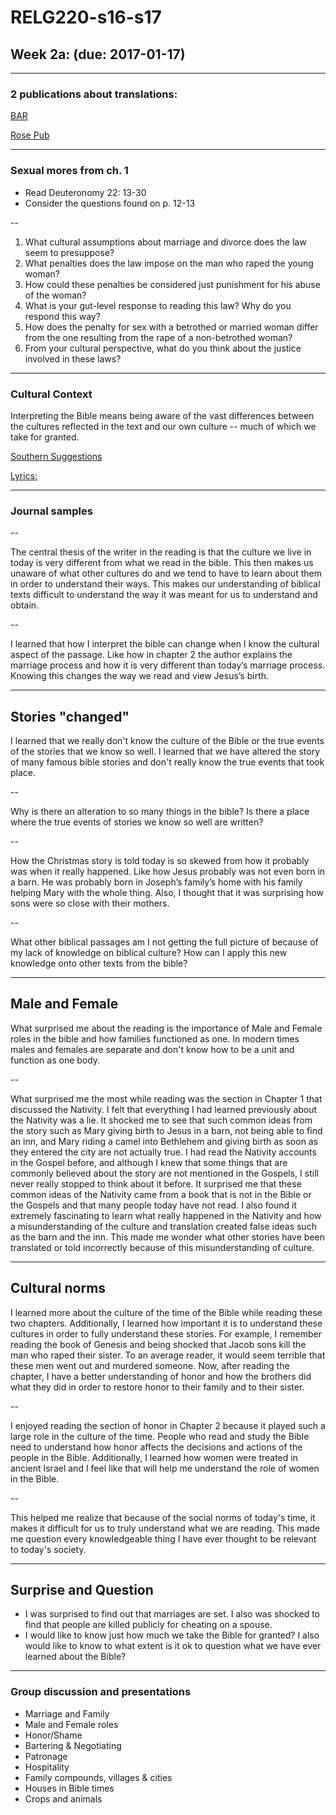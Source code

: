 # RELG220-s16-s17 #

## Week 2a: (due: 2017-01-17)

---

### 2 publications about translations:

[BAR](https://drive.google.com/file/d/0B8ezT0-tUjVZSXRPWFF3TmR6eHM/view?usp=sharing)

[Rose Pub](https://drive.google.com/file/d/0B8ezT0-tUjVZVlNpXzJaamRERWc/view?usp=sharing)


---


### Sexual mores from ch. 1

- Read Deuteronomy 22: 13-30
- Consider the questions found on p. 12-13

--

1. What cultural assumptions about marriage and divorce does the law seem to presuppose?
2. What penalties does the law impose on the man who raped the young woman?
3. How could these penalties be considered just punishment for his abuse of the woman?
4. What is your gut-level response to reading this law? Why do you respond this way?
5. How does the penalty for sex with a betrothed or married woman differ from the one resulting from the rape of a non-betrothed woman?
6. From your cultural perspective, what do you think about the justice involved in these laws?

---

### Cultural Context
Interpreting the Bible means being aware of the vast differences between the cultures reflected in the text and our own culture -- much of which we take for granted.

[Southern Suggestions](https://www.youtube.com/watch?v=m6uNXtOirs8)

[Lyrics: ](https://daleshi5word.wordpress.com/)



---

### Journal samples

--

The central thesis of the writer in the reading is that the culture we live in today is very different from what we read in the bible. This then makes us unaware of what other cultures do and we tend to have to learn about them in order to understand their ways. This makes our understanding of biblical texts difficult to understand the way it was meant for us to understand and obtain.

--

I learned that how I interpret the bible can change when I know the cultural aspect of the passage. Like how in chapter 2 the author explains the marriage process and how it is very different than today’s marriage process. Knowing this changes the way we read and view Jesus’s birth. 


---

## Stories "changed"

I learned that we really don't know the culture of the Bible or the true events of the stories that we know so well. I learned that we have altered the story of many famous bible stories and don't really know the true events that took place.

--

Why is there an alteration to so many things in the bible? Is there a place where the true events of stories we know so well are written?

--

How the Christmas story is told today is so skewed from how it probably was when it really happened. Like how Jesus probably was not even born in a barn. He was probably born in Joseph’s family’s home with his family helping Mary with the whole thing. Also, I thought that it was surprising how sons were so close with their mothers.

--

What other biblical passages am I not getting the full picture of because of my lack of knowledge on biblical culture? How can I apply this new knowledge onto other texts from the bible?

---
## Male and Female

What surprised me about the reading is the importance of Male and Female roles in the bible and how families functioned as one. In modern times males and females are separate and don't know how to be a unit and function as one body. 


--

What surprised me the most while reading was the section in Chapter 1 that discussed the Nativity. I felt that everything I had learned previously about the Nativity was a lie. It shocked me to see that such common ideas from the story such as Mary giving birth to Jesus in a barn, not being able to find an inn, and Mary riding a camel into Bethlehem and giving birth as soon as they entered the city are not actually true. I had read the Nativity accounts in the Gospel before, and although I knew that some things that are commonly believed about the story are not mentioned in the Gospels, I still never really stopped to think about it before. It surprised me that these common ideas of the Nativity came from a book that is not in the Bible or the Gospels and that many people today have not read. I also found it extremely fascinating to learn what really happened in the Nativity and how a misunderstanding of the culture and translation created false ideas such as the barn and the inn. This made me wonder what other stories have been translated or told incorrectly because of this misunderstanding of culture.

---
## Cultural norms
I learned more about the culture of the time of the Bible while reading these two chapters. Additionally, I learned how important it is to understand these cultures in order to fully understand these stories. For example, I remember reading the book of Genesis and being shocked that Jacob sons kill the man who raped their sister. To an average reader, it would seem terrible that these men went out and murdered someone. Now, after reading the chapter, I have a better understanding of honor and how the brothers did what they did in order to restore honor to their family and to their sister. 

--

I enjoyed reading the section of honor in Chapter 2 because it played such a large role in the culture of the time. People who read and study the Bible need to understand how honor affects the decisions and actions of the people in the Bible. Additionally, I learned how women were treated in ancient Israel and I feel like that will help me understand the role of women in the Bible. 

--


This helped me realize that because of the social norms of today's time, it makes it difficult for us to truly understand what we are reading. This made me question every knowledgeable thing I have ever thought to be relevant to today's society.

---
## Surprise and Question

- I was surprised to find out that marriages are set. I also was shocked to find that people are killed publicly for cheating on a spouse.
- I would like to know just how much we take the Bible for granted? I also would like to know to what extent is it ok to question what we have ever learned about the Bible?

---

### Group discussion and presentations

- Marriage and Family
- Male and Female roles
- Honor/Shame
- Bartering & Negotiating
- Patronage
- Hospitality
- Family compounds, villages & cities
- Houses in Bible times
- Crops and animals
